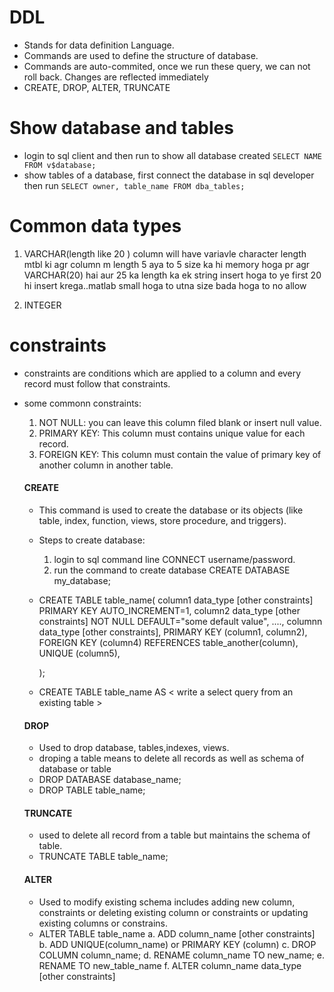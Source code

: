 # DDL 
- Stands for data definition Language.
- Commands are used to define the structure of database.
- Commands are auto-commited, once we run these query, we can not roll back. Changes are reflected immediately
- CREATE, DROP, ALTER, TRUNCATE

# Show database and tables 
- login to sql client and then run to show all database created
         `SELECT NAME FROM v$database;`
- show tables of a database, first connect the database in sql developer then run 
        `SELECT owner, table_name FROM dba_tables;`

# Common data types 
1. VARCHAR(length like 20 )
        column will  have variavle character length mtbl ki agr column m length 5 aya to 5 size ka hi memory hoga pr agr VARCHAR(20)
        hai aur 25 ka length ka ek string insert hoga to ye first 20 hi insert krega..matlab small hoga to utna size bada hoga to no allow

2. INTEGER

# constraints 
- constraints are conditions which are applied to a column and every record must follow that constraints.
- some commonn constraints:
    1. NOT NULL:
            you can leave this column filed blank or insert null value.
    2. PRIMARY KEY: 
            This column must contains unique value for each record.
    3. FOREIGN KEY:
            This column must contain the value of primary key of another column in another table.

            

    #### CREATE 
	- This command is used to create the database or its objects (like table, index, function, views, store procedure, and triggers).
    - Steps to create database:
        1. login to sql command line 
            CONNECT username/password.
        2. run the command to create database
	        CREATE DATABASE my_database; 
	- CREATE TABLE table_name(
		column1 data_type [other constraints] PRIMARY KEY AUTO_INCREMENT=1,
		column2 data_type [other constraints] NOT NULL DEFAULT="some default value",
		....,
		columnn data_type [other constraints],
		PRIMARY KEY (column1, column2),
		FOREIGN KEY (column4) REFERENCES table_another(column),
		UNIQUE (column5),
		
	  );
	- CREATE TABLE table_name AS
		< write a select query from an existing table >


    #### DROP ####
	- Used to drop database, tables,indexes, views.
	- droping a table means to delete all records as well as schema of database or table
	- DROP DATABASE database_name;
	- DROP TABLE table_name;
	

    #### TRUNCATE ####
	- used to delete all record from a table but maintains the schema of table.
	- TRUNCATE TABLE table_name;

    #### ALTER ####
	- Used to modify existing schema includes adding new column, constraints or deleting existing column or constraints or updating
	existing columns or constrains.
	- ALTER TABLE table_name
		a. ADD column_name [other constraints]
		b. ADD UNIQUE(column_name) or PRIMARY KEY (column)
		c. DROP  COLUMN column_name;
		d. RENAME column_name TO new_name;
		e. RENAME TO new_table_name
		f. ALTER column_name data_type [other constraints]






        
